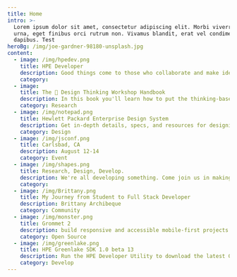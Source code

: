 ```yaml
---
title: Home
intro: >-
  Lorem ipsum dolor sit amet, consectetur adipiscing elit. Morbi viverra sodales
  urna, eget finibus orci rutrum non. Vivamus blandit, erat vel condimentum
  dapibus. Test
heroBg: /img/joe-gardner-98180-unsplash.jpg
content:
  - image: /img/hpedev.png 
    title: HPE Developer
    description: Good things come to those who collaborate and make ideas happen.
    category:
  - image: 
    title: The 🧠 Design Thinking Workshop Handbook
    description: In this book you'll learn how to put the thinking-based framework popularize by the Standford d.school into practice so you can take on challenges in your organization and reach insightful solutions.
    category: Research
  - image: /img/notepad.png
    title: Hewlett Packard Enterprise Design System
    description: Get in-depth details, specs, and resources for designing great apps and websites that integrate seamlessly with HPE platforms.
    category: Design
  - image: /img/jsconf.png
    title: Carlsbad, CA
    description: August 12-14
    category: Event
  - image: /img/shapes.png
    title: Research, Design, Develop.
    description: We're all developing something. Come join us in making the future.
    category:
  - image: /img/Brittany.png
    title: My Journey from Student to Full Stack Developer
    description: Brittany Archibeque
    category: Community
  - image: /img/monster.png
    title: Grommet 2
    description: build responsive and accessible mobile-first projects for the web with an easy to use component library
    category: Open Source
  - image: /img/greenlake.png
    title: HPE Greenlake SDK 1.0 beta 13
    description: Run the HPE Developer Utility to download the latest Greenlake beta. As new betas become available you will receive a notification and can install them from the Software Update pane in your dev environment.
    category: Develop
---
```


